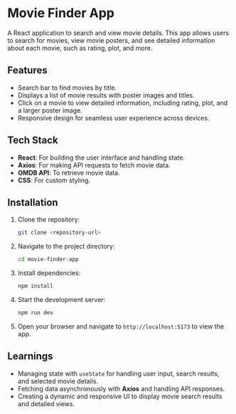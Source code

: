 
# Movie Finder App

A React application to search and view movie details. This app allows users to search for movies, view movie posters, and see detailed information about each movie, such as rating, plot, and more.

## Features
- Search bar to find movies by title.
- Displays a list of movie results with poster images and titles.
- Click on a movie to view detailed information, including rating, plot, and a larger poster image.
- Responsive design for seamless user experience across devices.

## Tech Stack
- **React**: For building the user interface and handling state.
- **Axios**: For making API requests to fetch movie data.
- **OMDB API**: To retrieve movie data.
- **CSS**: For custom styling.

## Installation
1. Clone the repository:
   ```bash
   git clone <repository-url>
   ```
2. Navigate to the project directory:
   ```bash
   cd movie-finder-app
   ```
3. Install dependencies:
   ```bash
   npm install
   ```
4. Start the development server:
   ```bash
   npm run dev
   ```
5. Open your browser and navigate to `http://localhost:5173` to view the app.

## Learnings
- Managing state with `useState` for handling user input, search results, and selected movie details.
- Fetching data asynchronously with **Axios** and handling API responses.
- Creating a dynamic and responsive UI to display movie search results and detailed views.
